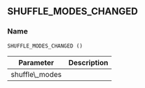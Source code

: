 ## SHUFFLE\_MODES\_CHANGED

### Name

`SHUFFLE_MODES_CHANGED ()`


| Parameter        | Description |
| ---------------- | ----------- |
| shuffle\\\_modes |             |
